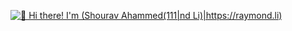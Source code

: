 [<img src="https://raw.githubusercontent.com/Raymo111/Raymo111/master/intro.gif" alt="👋 Hi there! I'm (Shourav Ahammed(111|nd Li)|https://raymond.li)" title="👋 Hi there! I'm (Raymo(111|nd Li)|https://raymond.li)"/>](https://raymond.li/)
